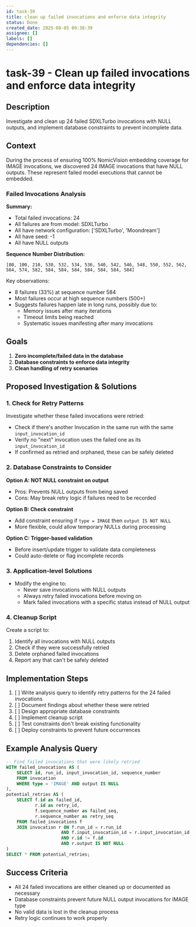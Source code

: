 ```yaml
---
id: task-39
title: clean up failed invocations and enforce data integrity
status: Done
created_date: 2025-08-05 09:38:39
assignee: []
labels: []
dependencies: []
---
```


# task-39 - Clean up failed invocations and enforce data integrity

## Description

Investigate and clean up 24 failed SDXLTurbo invocations with NULL outputs, and
implement database constraints to prevent incomplete data.

## Context

During the process of ensuring 100% NomicVision embedding coverage for IMAGE
invocations, we discovered 24 IMAGE invocations that have NULL outputs. These
represent failed model executions that cannot be embedded.

### Failed Invocations Analysis

**Summary:**

- Total failed invocations: 24
- All failures are from model: SDXLTurbo
- All have network configuration: ['SDXLTurbo', 'Moondream']
- All have seed: -1
- All have NULL outputs

**Sequence Number Distribution:**

```
[80, 100, 210, 530, 532, 534, 536, 540, 542, 546, 548, 550, 552, 562, 564, 574, 582, 584, 584, 584, 584, 584, 584, 584]
```

Key observations:

- 8 failures (33%) at sequence number 584
- Most failures occur at high sequence numbers (500+)
- Suggests failures happen late in long runs, possibly due to:
  - Memory issues after many iterations
  - Timeout limits being reached
  - Systematic issues manifesting after many invocations

## Goals

1. **Zero incomplete/failed data in the database**
2. **Database constraints to enforce data integrity**
3. **Clean handling of retry scenarios**

## Proposed Investigation & Solutions

### 1. Check for Retry Patterns

Investigate whether these failed invocations were retried:

- Check if there's another Invocation in the same run with the same
  `input_invocation_id`
- Verify no "next" invocation uses the failed one as its `input_invocation_id`
- If confirmed as retried and orphaned, these can be safely deleted

### 2. Database Constraints to Consider

**Option A: NOT NULL constraint on output**

- Pros: Prevents NULL outputs from being saved
- Cons: May break retry logic if failures need to be recorded

**Option B: Check constraint**

- Add constraint ensuring if `type = IMAGE` then `output IS NOT NULL`
- More flexible, could allow temporary NULLs during processing

**Option C: Trigger-based validation**

- Before insert/update trigger to validate data completeness
- Could auto-delete or flag incomplete records

### 3. Application-level Solutions

- Modify the engine to:
  - Never save invocations with NULL outputs
  - Always retry failed invocations before moving on
  - Mark failed invocations with a specific status instead of NULL output

### 4. Cleanup Script

Create a script to:

1. Identify all invocations with NULL outputs
2. Check if they were successfully retried
3. Delete orphaned failed invocations
4. Report any that can't be safely deleted

## Implementation Steps

1. [ ] Write analysis query to identify retry patterns for the 24 failed
       invocations
2. [ ] Document findings about whether these were retried
3. [ ] Design appropriate database constraints
4. [ ] Implement cleanup script
5. [ ] Test constraints don't break existing functionality
6. [ ] Deploy constraints to prevent future occurrences

## Example Analysis Query

```sql
-- Find failed invocations that were likely retried
WITH failed_invocations AS (
    SELECT id, run_id, input_invocation_id, sequence_number
    FROM invocation
    WHERE type = 'IMAGE' AND output IS NULL
),
potential_retries AS (
    SELECT f.id as failed_id,
           r.id as retry_id,
           f.sequence_number as failed_seq,
           r.sequence_number as retry_seq
    FROM failed_invocations f
    JOIN invocation r ON f.run_id = r.run_id
                     AND f.input_invocation_id = r.input_invocation_id
                     AND r.id != f.id
                     AND r.output IS NOT NULL
)
SELECT * FROM potential_retries;
```

## Success Criteria

- All 24 failed invocations are either cleaned up or documented as necessary
- Database constraints prevent future NULL output invocations for IMAGE type
- No valid data is lost in the cleanup process
- Retry logic continues to work properly
